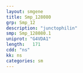 ```yaml
---
layout: smgene
title: Smp_128080
grp: Smp_12
description: "junctophilin"
smp: Smp_128080.1
uniprot: "G4VDA1"
length:   171
cdd: "ns"
kk: ns
categories: sm
---
```

